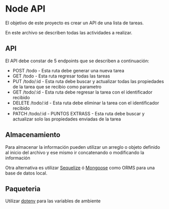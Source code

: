 # Node API

El objetivo de este proyecto es crear un API de una lista de tareas.

En este archivo se describen todas las actividades a realizar.

## API

El API debe constar de 5 endpoints que se describen a continuación:

* POST /todo - Esta ruta debe generar una nueva tarea
* GET /todo - Esta ruta regresar todas las tareas
* PUT /todo/:id - Esta ruta debe buscar y actualizar todas las propiedades de la tarea que se recibio como parametro
* GET /todo/:id - Esta ruta debe regresar la tarea con el identificador recibido
* DELETE /todo/:id - Esta ruta debe eliminar la tarea con el identificador recibido
* PATCH /todo/:id - PUNTOS EXTRASS - Esta ruta debe buscar y actualizar solo las propiedades enviadas de la tarea 

## Almacenamiento

Para almacenar la información pueden utilizar un arreglo o objeto definido al inicio del archivo y 
ese mismo ir concatenando o modificando la información

Otra alternativa es utilizar [Sequelize](https://sequelize.org/) ó [Mongoose](https://mongoosejs.com/) como ORMS
para una base de datos local.

## Paqueteria

Utilizar [dotenv](https://github.com/motdotla/dotenv) para las variables de ambiente
